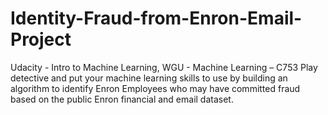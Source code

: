 # Identity-Fraud-from-Enron-Email-Project
Udacity - Intro to Machine Learning, WGU - Machine Learning – C753
Play detective and put your machine learning skills to use by building an 
algorithm to identify Enron Employees who may have committed fraud based on 
the public Enron financial and email dataset.
